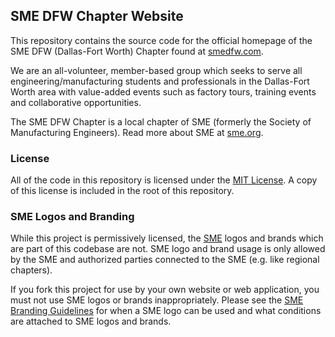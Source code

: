 ## SME DFW Chapter Website

This repository contains the source code for the official homepage of the SME
DFW (Dallas-Fort Worth) Chapter found at [smedfw.com](https://www.smedfw.com).

We are an all-volunteer, member-based group which seeks to serve all
engineering/manufacturing students and professionals in the Dallas-Fort Worth
area with value-added events such as factory tours, training events and
collaborative opportunities.

The SME DFW Chapter is a local chapter of SME (formerly the Society of
Manufacturing Engineers). Read more about SME at [sme.org](http://www.sme.org/).

### License

All of the code in this repository is licensed under the [MIT License](https://choosealicense.com/licenses/mit/).
A copy of this license is included in the root of this repository.

### SME Logos and Branding

While this project is permissively licensed, the [SME](http://www.sme.org/) logos
and brands which are part of this codebase are not. SME logo and brand usage
is only allowed by the SME and authorized parties connected to the SME (e.g.
like regional chapters).

If you fork this project for use by your own website or web application, you
must not use SME logos or brands inappropriately. Please see the
[SME Branding Guidelines](http://www.sme.org/sme-logo/) for when a SME logo
can be used and what conditions are attached to SME logos and brands.
